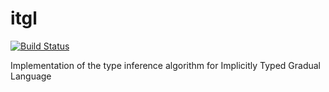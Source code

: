 # itgl

[![Build Status](https://travis-ci.com/ymyzk/itgl.svg?token=wNHaStvPz5xYNaHkmRTA&branch=master)](https://travis-ci.com/ymyzk/itgl)

Implementation of the type inference algorithm for Implicitly Typed Gradual Language
